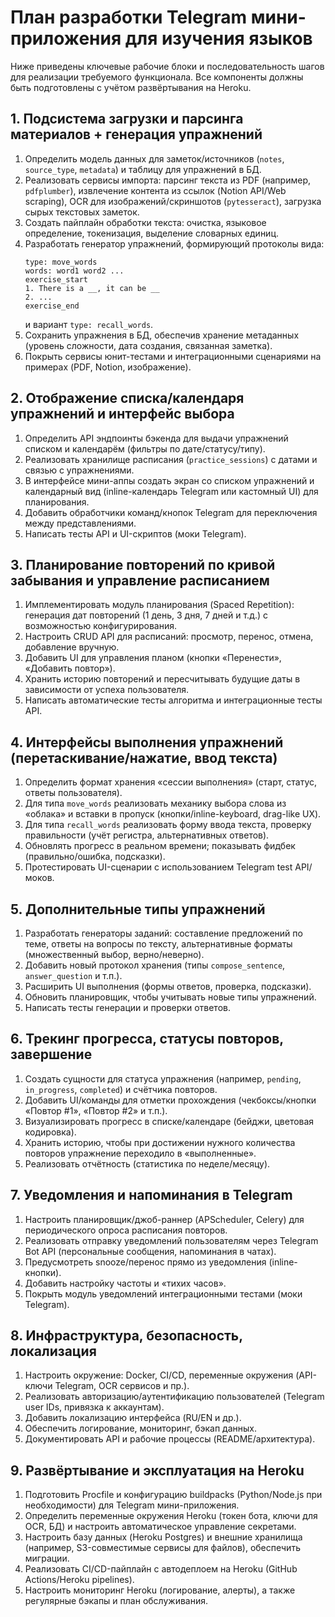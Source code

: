# План разработки Telegram мини-приложения для изучения языков

Ниже приведены ключевые рабочие блоки и последовательность шагов для реализации требуемого функционала. Все компоненты должны быть подготовлены с учётом развёртывания на Heroku.

## 1. Подсистема загрузки и парсинга материалов + генерация упражнений
1. Определить модель данных для заметок/источников (`notes`, `source_type`, `metadata`) и таблицу для упражнений в БД.
2. Реализовать сервисы импорта: парсинг текста из PDF (например, `pdfplumber`), извлечение контента из ссылок (Notion API/Web scraping), OCR для изображений/скриншотов (`pytesseract`), загрузка сырых текстовых заметок.
3. Создать пайплайн обработки текста: очистка, языковое определение, токенизация, выделение словарных единиц.
4. Разработать генератор упражнений, формирующий протоколы вида:
   ```
   type: move_words
   words: word1 word2 ...
   exercise_start
   1. There is a __, it can be __
   2. ...
   exercise_end
   ```
   и вариант `type: recall_words`.
5. Сохранить упражнения в БД, обеспечив хранение метаданных (уровень сложности, дата создания, связанная заметка).
6. Покрыть сервисы юнит-тестами и интеграционными сценариями на примерах (PDF, Notion, изображение).

## 2. Отображение списка/календаря упражнений и интерфейс выбора
1. Определить API эндпоинты бэкенда для выдачи упражнений списком и календарём (фильтры по дате/статусу/типу).
2. Реализовать хранилище расписания (`practice_sessions`) с датами и связью с упражнениями.
3. В интерфейсе мини-аппы создать экран со списком упражнений и календарный вид (inline-календарь Telegram или кастомный UI) для планирования.
4. Добавить обработчики команд/кнопок Telegram для переключения между представлениями.
5. Написать тесты API и UI-скриптов (моки Telegram).

## 3. Планирование повторений по кривой забывания и управление расписанием
1. Имплементировать модуль планирования (Spaced Repetition): генерация дат повторений (1 день, 3 дня, 7 дней и т.д.) с возможностью конфигурирования.
2. Настроить CRUD API для расписаний: просмотр, перенос, отмена, добавление вручную.
3. Добавить UI для управления планом (кнопки «Перенести», «Добавить повтор»).
4. Хранить историю повторений и пересчитывать будущие даты в зависимости от успеха пользователя.
5. Написать автоматические тесты алгоритма и интеграционные тесты API.

## 4. Интерфейсы выполнения упражнений (перетаскивание/нажатие, ввод текста)
1. Определить формат хранения «сессии выполнения» (старт, статус, ответы пользователя).
2. Для типа `move_words` реализовать механику выбора слова из «облака» и вставки в пропуск (кнопки/inline-keyboard, drag-like UX).
3. Для типа `recall_words` реализовать форму ввода текста, проверку правильности (учёт регистра, альтернативных ответов).
4. Обновлять прогресс в реальном времени; показывать фидбек (правильно/ошибка, подсказки).
5. Протестировать UI-сценарии с использованием Telegram test API/моков.

## 5. Дополнительные типы упражнений
1. Разработать генераторы заданий: составление предложений по теме, ответы на вопросы по тексту, альтернативные форматы (множественный выбор, верно/неверно).
2. Добавить новый протокол хранения (типы `compose_sentence`, `answer_question` и т.п.).
3. Расширить UI выполнения (формы ответов, проверка, подсказки).
4. Обновить планировщик, чтобы учитывать новые типы упражнений.
5. Написать тесты генерации и проверки ответов.

## 6. Трекинг прогресса, статусы повторов, завершение
1. Создать сущности для статуса упражнения (например, `pending`, `in_progress`, `completed`) и счётчика повторов.
2. Добавить UI/команды для отметки прохождения (чекбоксы/кнопки «Повтор #1», «Повтор #2» и т.п.).
3. Визуализировать прогресс в списке/календаре (бейджи, цветовая кодировка).
4. Хранить историю, чтобы при достижении нужного количества повторов упражнение переходило в «выполненные».
5. Реализовать отчётность (статистика по неделе/месяцу).

## 7. Уведомления и напоминания в Telegram
1. Настроить планировщик/джоб-раннер (APScheduler, Celery) для периодического опроса расписания повторов.
2. Реализовать отправку уведомлений пользователям через Telegram Bot API (персональные сообщения, напоминания в чатах).
3. Предусмотреть snooze/перенос прямо из уведомления (inline-кнопки).
4. Добавить настройку частоты и «тихих часов».
5. Покрыть модуль уведомлений интеграционными тестами (моки Telegram).

## 8. Инфраструктура, безопасность, локализация
1. Настроить окружение: Docker, CI/CD, переменные окружения (API-ключи Telegram, OCR сервисов и пр.).
2. Реализовать авторизацию/аутентификацию пользователей (Telegram user IDs, привязка к аккаунтам).
3. Добавить локализацию интерфейса (RU/EN и др.).
4. Обеспечить логирование, мониторинг, бэкап данных.
5. Документировать API и рабочие процессы (README/архитектура).

## 9. Развёртывание и эксплуатация на Heroku
1. Подготовить Procfile и конфигурацию buildpacks (Python/Node.js при необходимости) для Telegram мини-приложения.
2. Определить переменные окружения Heroku (токен бота, ключи для OCR, БД) и настроить автоматическое управление секретами.
3. Настроить базу данных (Heroku Postgres) и внешние хранилища (например, S3-совместимые сервисы для файлов), обеспечить миграции.
4. Реализовать CI/CD-пайплайн с автодеплоем на Heroku (GitHub Actions/Heroku pipelines).
5. Настроить мониторинг Heroku (логирование, алерты), а также регулярные бэкапы и план обслуживания.
